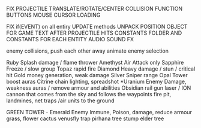 FIX PROJECTILE TRANSLATE/ROTATE/CENTER
COLLISION FUNCTION BUTTONS
MOUSE CURSOR LOADING

FIX if(EVENT) on all entiry UPDATE methods
UNPACK POSITION OBJECT FOR GAME TEXT AFTER PROJECTILE HITS
CONSTANTS FOLDER AND CONSTANTS FOR EACH ENTITY
AUDIO SOUND FX

enemy collisions, push each other away
animate enemy selection

Ruby		Splash damage / flame thrower
Amethyst  	Air Attack only
Sapphire	Freeze / slow group 
Topaz 		rapid fire
Diamond		Heavy damage / stun / critical hit 
Gold 		money generation, weak damage
Silver		Sniper range
Opal		Tower boost auras
Citrine     chain lighting, spreadshot
*Uranium	Enemy Damage, weakness auras / remove armour and abilities
Obsidian	rail gun laser / ION cannon that comes from the sky and follows the waypoints
fire pit, landmines, net traps /air units to the ground

GREEN TOWER - Emerald Enemy Immune, Poison, damage, reduce armour
grass,
flower
cactus
venusfly trap
pirhana
tree stump
elder tree